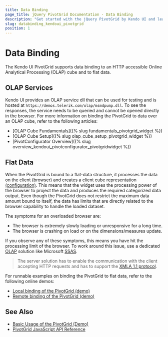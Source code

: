 ```yaml
---
title: Data Binding
page_title: jQuery PivotGrid Documentation - Data Binding
description: "Get started with the jQuery PivotGrid by Kendo UI and learn about the OLAP cube configuration for performing data binding and about the limitations when binding the widget to flat data."
slug: databinding_kendoui_pivotgrid
position: 1
---
```


# Data Binding

The Kendo UI PivotGrid supports data binding to an HTTP accessible Online Analytical Processing (OLAP) cube and to flat data.

## OLAP Services

Kendo UI provides an OLAP service dll that can be used for testing and is hosted at `https://demos.telerik.com/olap/msmdpump.dll`. To see the responses, the service needs to be queried and cannot be opened directly in the browser. For more information on binding the PivotGrid to data over an OLAP cube, refer to the following articles:
* [OLAP Cube Fundamentals]({% slug fundamentals_pivotgrid_widget %})
* [OLAP Cube Setup]({% slug olap_cube_setup_pivotgrid_widget %})
* [PivotConfigurator Overview]({% slug overview_kendoui_pivotconfigurator_pivotgridwidget %})

## Flat Data

When the PivotGrid is bound to a flat-data structure, it processes the data on the client (browser) and creates a client cube representation [(configuration)](/api/javascript/data/pivotdatasource/configuration/schema.cube). This means that the widget uses the processing power of the browser to project the data and produces the required categorized data output. Even though the PivotGrid does not restrict the maximum data amount bound to itself, the data has limits that are directly related to the browser capability to handle the loaded dataset.

The symptoms for an overloaded browser are:
- The browser is extremely slowly loading or unresponsive for a long time.
- The browser is crashing on load or on the dimensions/measures update.

If you observe any of these symptoms, this means you have hit the processing limit of the browser. To work around this issue, use a dedicated [OLAP](https://en.wikipedia.org/wiki/Online_analytical_processing) solution like Microsoft [SSAS](https://technet.microsoft.com/en-us/library/ms175609(v=sql.90).aspx).

> The server solution has to enable the communication with the client accepting HTTP requests and has to support the [XMLA 1.1 protocol](https://en.wikipedia.org/wiki/XML_for_Analysis).

For runnable examples on binding the PivotGrid to flat data, refer to the following online demos:
* [Local binding of the PivotGrid (demo)](https://demos.telerik.com/kendo-ui/pivotgrid/local-flat-data-binding)
* [Remote binding of the PivotGrid (demo)](https://demos.telerik.com/kendo-ui/pivotgrid/remote-flat-data-binding)

## See Also

* [Basic Usage of the PivotGrid (Demo)](https://demos.telerik.com/kendo-ui/pivotgrid/index)
* [PivotGrid JavaScript API Reference](/api/javascript/ui/pivotgrid)
